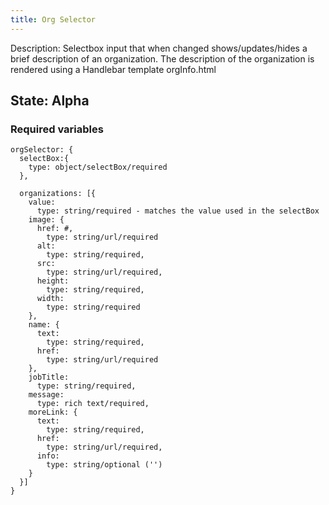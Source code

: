 ```yaml
---
title: Org Selector
---
```


Description: Selectbox input that when changed shows/updates/hides a brief description of an organization.  The description of the organization is rendered using a Handlebar template orgInfo.html

## State: Alpha

### Required variables
~~~
orgSelector: {
  selectBox:{
    type: object/selectBox/required
  },

  organizations: [{
    value: 
      type: string/required - matches the value used in the selectBox
    image: {
      href: #,
        type: string/url/required 
      alt: 
        type: string/required,
      src: 
        type: string/url/required,
      height: 
        type: string/required,
      width: 
        type: string/required
    },
    name: {
      text: 
        type: string/required,
      href:
        type: string/url/required
    },
    jobTitle: 
      type: string/required,
    message: 
      type: rich text/required,
    moreLink: {
      text: 
        type: string/required,
      href: 
        type: string/url/required,
      info: 
        type: string/optional ('')
    }
  }]
}
~~~
